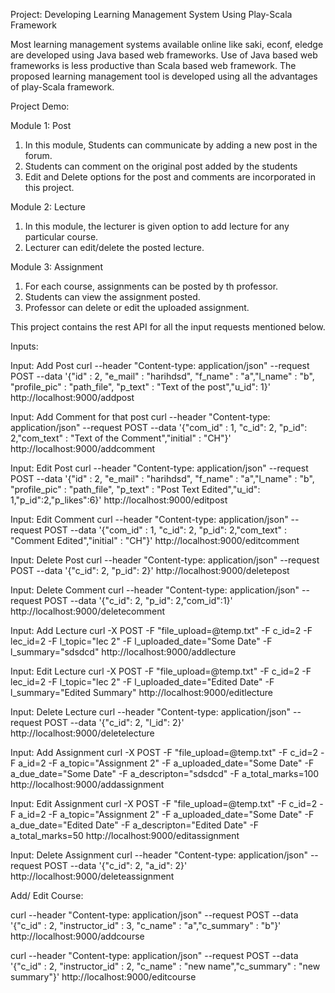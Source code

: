 Project: Developing Learning Management System Using Play-Scala Framework

Most learning management systems available online like saki, econf, eledge are developed using Java based web frameworks. Use of Java based web frameworks is less productive than Scala based web framework. The proposed learning management tool is developed using all the advantages of play-Scala framework. 



Project Demo:

Module 1: Post

1. In this module, Students can communicate by adding a new post in the forum.
2. Students can comment on the original post added by the students
3. Edit and Delete options for the post and comments are incorporated in this project.

Module 2: Lecture
1. In this module, the lecturer is given option to add lecture for any particular course.
2. Lecturer can edit/delete the posted lecture.


Module 3: Assignment

1. For each course, assignments can be posted by th professor.
2. Students can view the assignment posted.
3. Professor can delete or edit the uploaded assignment.

This project contains the rest API for all the input requests mentioned below.


Inputs:


Input:  Add Post
curl --header "Content-type: application/json" --request POST --data '{"id" : 2, "e_mail" : "harihdsd", "f_name" : "a","l_name" : "b", "profile_pic" : "path_file", "p_text" : "Text of the post","u_id": 1}' http://localhost:9000/addpost

Input: Add Comment for that post
curl --header "Content-type: application/json" --request POST --data '{"com_id" : 1, "c_id": 2, "p_id": 2,"com_text" : "Text of the Comment","initial" : "CH"}'  http://localhost:9000/addcomment

Input: Edit Post
curl --header "Content-type: application/json" --request POST --data '{"id" : 2, "e_mail" : "harihdsd", "f_name" : "a","l_name" : "b", "profile_pic" : "path_file", "p_text" : "Post Text Edited","u_id": 1,"p_id":2,"p_likes":6}' http://localhost:9000/editpost

Input: Edit Comment
curl --header "Content-type: application/json" --request POST --data '{"com_id" : 1, "c_id": 2, "p_id": 2,"com_text" : "Comment Edited","initial" : "CH"}'  http://localhost:9000/editcomment

Input: Delete Post
curl --header "Content-type: application/json" --request POST --data '{"c_id": 2, "p_id": 2}' http://localhost:9000/deletepost

Input: Delete Comment
curl --header "Content-type: application/json" --request POST --data '{"c_id": 2, "p_id": 2,"com_id":1}' http://localhost:9000/deletecomment

Input: Add Lecture
curl -X POST -F "file_upload=@temp.txt" -F c_id=2 -F lec_id=2 -F l_topic="lec 2" -F l_uploaded_date="Some Date" -F l_summary="sdsdcd" http://localhost:9000/addlecture

Input: Edit Lecture
curl -X POST -F "file_upload=@temp.txt" -F c_id=2 -F lec_id=2 -F l_topic="lec 2" -F l_uploaded_date="Edited Date" -F l_summary="Edited Summary" http://localhost:9000/editlecture

Input: Delete Lecture
curl --header "Content-type: application/json" --request POST --data '{"c_id": 2, "l_id": 2}' http://localhost:9000/deletelecture


Input: Add Assignment
curl -X POST -F "file_upload=@temp.txt" -F c_id=2 -F a_id=2 -F a_topic="Assignment 2" -F a_uploaded_date="Some Date" -F a_due_date="Some Date"  -F a_descripton="sdsdcd" -F a_total_marks=100 http://localhost:9000/addassignment

Input: Edit Assignment
curl -X POST -F "file_upload=@temp.txt" -F c_id=2 -F a_id=2 -F a_topic="Assignment 2" -F a_uploaded_date="Some Date" -F a_due_date="Edited Date"  -F a_descripton="Edited Date" -F a_total_marks=50 http://localhost:9000/editassignment

Input: Delete Assignment
curl --header "Content-type: application/json" --request POST --data '{"c_id": 2, "a_id": 2}' http://localhost:9000/deleteassignment

Add/ Edit Course:

curl --header "Content-type: application/json" --request POST --data '{"c_id" : 2, "instructor_id" : 3, "c_name" : "a","c_summary" : "b"}' http://localhost:9000/addcourse

curl --header "Content-type: application/json" --request POST --data '{"c_id" : 2, "instructor_id" : 2, "c_name" : "new name","c_summary" : "new summary"}' http://localhost:9000/editcourse
